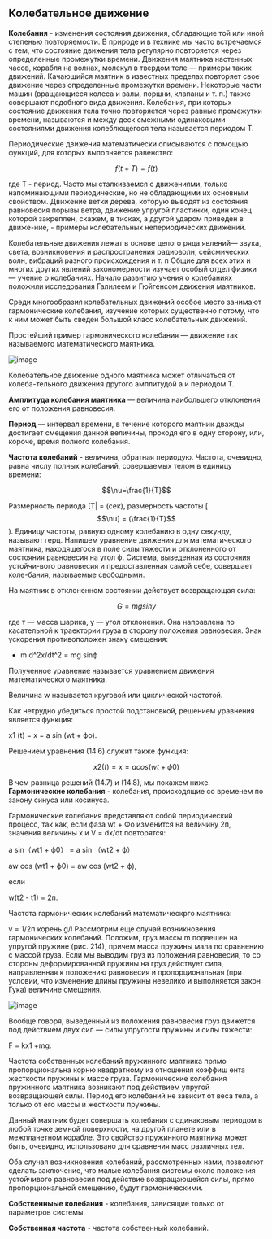## __Колебательное движение__ ##

__Колебания__ - изменения состояния движения, обладающие той или иной степенью повторяемости. 
В природе и в технике мы часто встречаемся с тем, что состояние движения тела регулярно повторяется через определенные промежутки времени. Движения маятника настенных часов, корабля на волнах, молекул в твердом теле — примеры таких движений. Качающийся маятник в известных пределах повторяет свое движение через определенные промежутки времени. Некоторые части машин (вращающиеся колеса и валы, поршни, клапаны и т. п.) также совершают подобного вида движения.
Колебания, при которых состояние движения тела точно повторяется через равные промежутки времени, называются и между деск смежными одинаковыми состояниями движения колеблющегося тела называется периодом Т.

Периодические движения математически описываются с помощью функций, для которых выполняется равенство:

$$f ( t+ T) = f ( t )$$

где Т - период.
Часто мы сталкиваемся с движениями, только напоминающими периодические, но не обладающими их основным свойством. Движение ветки дерева, которую выводят из состояния равновесия порывы ветра, движение упругой пластинки, один конец которой закреплен, скажем, в тисках, а другой ударом приведен в движе-ние, - примеры колебательных непериодических движений.

Колебательные движения лежат в основе целого ряда явлений— звука, света, возникновения и распространения радиоволн, сейсмических волн, вибраций разного происхождения и т. п Общие для всех этих и многих других явлений закономерности изучает особый отдел физики — учение о колебаниях.
Начало развитию учения о колебаниях положили исследования Галилеем и Гюйгенсом движения маятников.

Среди многообразия колебательных движений особое место занимают гармонические колебания, изучение которых существенно потому, что к ним может быть сведен большой класс колебательных движений.

Простейший пример гармонического колебания — движение так называемого математического маятника.

![image](https://github.com/Milanistov/DZhome/assets/164164134/e40053e9-847c-4a17-9a01-a066a1367621)

Колебательное движение одного маятника может отличаться от колеба-тельного движения другого амплитудой а и периодом Т.

__Амплитуда колебания маятника__ — величина наибольшего отклонения его от положения равновесия. 

__Период__ — интервал времени, в течение которого маятник дважды достигает смещения данной величины, проходя его в одну сторону, или, короче, время полного колебания. 

__Частота колебаний__ - величина, обратная периодую. Частота, очевидно, равна числу полных колебаний, совершаемых телом в единицу времени:

 $$\nu=\frac{1}{T}$$  

Размерность периода [Т| = (сек), размерность частоты [$$\nu] = (\frac{1}{T}$$ ).  Единицу частоты, равную одному колебанию в одну секунду, называют герц.
Напишем уравнение движения для математического маятника, находящегося в поле силы тяжести и отклоненного от состояния равновесия на угол ф. Система, выведенная из состояния устойчи-вого равновесия и предоставленная самой себе, совершает коле-бания, называемые свободными.

На маятник в отклоненном состоянии действует возвращающая сила:

$$G = mg siny$$

где т — масса шарика, у — угол отклонения. Она направлена по касательной к траектории груза в сторону положения равновесия. Знак ускорения противоположен знаку смещения:

- m d^2x/dt^2 = mg sinф 

Полученное уравнение называется уравнением движения математического маятника. 

Величина w называется круговой или циклической частотой.

Как нетрудно убедиться простой подстановкой, решением уравнения является функция:

x1 (t) = x = a sin (wt + фo).

Решением уравнения (14.6) служит также функция:

$$x2 (t) = x = a cos (wt  + ф0)$$

В чем разница решений (14.7) и (14.8), мы покажем ниже.
__Гармонические колебания__ - колебания, происходящие со временем по закону синуса или косинуса.

Гармонические колебания представляют собой периодический процесс, так как, если фаза wt + Фо изменится на величину 2п, значения величины х и V = dx/dt повторятся:

a sin（wt1 + ф0） = a sin （wt2 + ф）

aw cos (wt1 + ф0) = aw cos (wt2 + ф),

если

w(t2 - t1) = 2п.

Частота гармонических колебаний математическрго маятника:

v = 1/2п корень g/l
Рассмотрим еще случай возникновения гармонических колебаний. Положим, груз массы m подвешен на упругой пружине (рис. 214), причем масса пружины мала по сравнению с массой груза. Если мы выводим груз из положения равновесия, то со стороны деформированной пружины на груз действует сила, направленная к положению равновесия и пропорциональная (при условии, что изменение длины пружины невелико и выполняется закон Гука) величине смещения.

![image](https://github.com/Milanistov/DZhome/assets/164164134/a9b57495-6c33-46a8-980f-5d8891f1df99)

Вообще говоря, выведенный из положения равновесия груз движется под действием двух сил — силы упругости пружины и силы тяжести:

F = kx1 +mg.

Частота собственных колебаний пружинного маятника прямо пропорциональна корню квадратному из отношения коэффиш ента жесткости пружины к массе груза.
Гармонические колебания пружинного маятника возникают под действием упругой возвращающей силы. Период его колебаний не зависит от веса тела, а только от его массы и жесткости пружины.

Данный маятник будет совершать колебания с одинаковым периодом в любой точке земной поверхности, на другой планете или в межпланетном корабле. Это свойство пружинного маятника может быть, очевидно, использовано для сравнения масс различных тел.

Оба случая возникновения колебаний, рассмотренных нами, позволяют сделать заключение, что малые колебания системы около положения устойчивого равновесия под действие возвращающейся силы, прямо пропорциональной смещению, будут гармоническими.

__Собственныые колебания__ - колебания, зависящие только от параметров системы. 

__Собственная частота__ - частота собственный колебаний.

